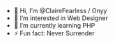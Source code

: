 - 👋 Hi, I’m @ClaireFearless / Onyy
- 👀 I’m interested in Web Designer
- 🌱 I’m currently learning PHP
- ⚡ Fun fact: Never Surrender

<!---
ClaireFearless/ClaireFearless is a ✨ special ✨ repository because its `README.md` (this file) appears on your GitHub profile.
You can click the Preview link to take a look at your changes.
--->
